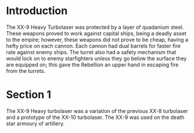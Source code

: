 # Introduction

The XX-9 Heavy Turbolaser was protected by a layer of quadanium steel.
These weapons proved to work against capital ships, being a deadly asset to the empire; however, these weapons did not prove to be cheap, having a hefty price on each cannon.
Each cannon had dual barrels for faster fire rate against enemy ships.
The turret also had a safety mechanism that would lock on to enemy starfighters unless they go below the surface they are equipped on; this gave the Rebellion an upper hand in escaping fire from the turrets.

# Section 1

The XX-9 Heavy turbolaser was a variation of the previous XX-8 turbolaser and a prototype of the XX-10 turbolaser.
The XX-9 was used on the death star armoury of artillery.
